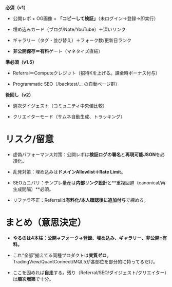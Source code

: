 **必須（v1）**

- 公開レポ + OG画像 + **「コピーして検証」**（未ログイン→登録→即実行）
    
- 埋め込みカード（ブログ/Note/YouTube）＋深いリンク
    
- ギャラリー（タグ・並び替え）＋フォーク数/更新日ランク
    
- **非公開保存＝有料**ゲート（マネタイズ直結）
    

**準必須（v1.5）**

- Referral＝Computeクレジット（招待Kを上げる。課金時ボーナス付与）
    
- Programmatic SEO（/backtest/... の自動ページ群）
    

**後回し（v2）**

- 週次ダイジェスト（コミュニティ中央値比較）
    
- クリエイターモード（サムネ自動生成、トラッキング）

# リスク/留意

- 虚偽パフォーマンス対策：公開レポは**検証ログの署名**と**再現可能JSON**を必須化。
    
- 乱発対策：埋め込みは**ドメインAllowlist＋Rate Limit**。
    
- SEOカニバリ：テンプレ量産は**内部リンク設計**と**重複回避（canonical/再生成間隔）**必須。
    
- リファラ不正：Referralは**有料化/本人確認後に追加付与**で締める。
    

# まとめ（意思決定）

- **やるのは4本柱：公開→フォーク→登録、埋め込み、ギャラリー、非公開=有料。**
    
- これ“全部”揃えてる同種プロダクトは**実質ゼロ**。TradingView/QuantConnect/MQL5が各部位を部分的に持ってるだけ。
    
- ここを固めれば**自走**する。残り（Referral/SEO/ダイジェスト/クリエイター）は**順次増築**で十分。